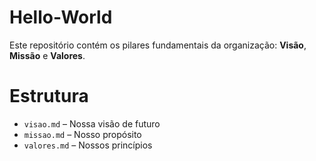 # Hello-World

Este repositório contém os pilares fundamentais da organização: **Visão**, **Missão** e **Valores**.

# Estrutura

- `visao.md` – Nossa visão de futuro
- `missao.md` – Nosso propósito
- `valores.md` – Nossos princípios
